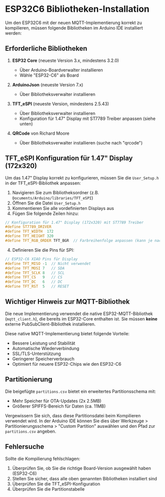 # ESP32C6 Bibliotheken-Installation

Um den ESP32C6 mit der neuen MQTT-Implementierung korrekt zu kompilieren, müssen folgende Bibliotheken im Arduino IDE installiert werden:

## Erforderliche Bibliotheken

1. **ESP32 Core** (neueste Version 3.x, mindestens 3.2.0)
   - Über Arduino-Boardverwalter installieren
   - Wähle "ESP32-C6" als Board

2. **ArduinoJson** (neueste Version 7.x)
   - Über Bibliotheksverwalter installieren

3. **TFT_eSPI** (neueste Version, mindestens 2.5.43)
   - Über Bibliotheksverwalter installieren
   - Konfiguration für 1.47" Display mit ST7789 Treiber anpassen (siehe unten)

4. **QRCode** von Richard Moore
   - Über Bibliotheksverwalter installieren (suche nach "qrcode")

## TFT_eSPI Konfiguration für 1.47" Display (172x320)

Um das 1.47" Display korrekt zu konfigurieren, müssen Sie die `User_Setup.h` in der TFT_eSPI-Bibliothek anpassen:

1. Navigieren Sie zum Bibliotheksordner (z.B. `Documents/Arduino/libraries/TFT_eSPI`)
2. Öffnen Sie die Datei `User_Setup.h`
3. Kommentieren Sie alle vordefinierten Displays aus
4. Fügen Sie folgende Zeilen hinzu:

```cpp
// Konfiguration für 1.47" Display (172x320) mit ST7789 Treiber
#define ST7789_DRIVER
#define TFT_WIDTH  172
#define TFT_HEIGHT 320
#define TFT_RGB_ORDER TFT_BGR  // Farbreihenfolge anpassen (kann je nach Display variieren)
```

4. Definieren Sie die Pins für SPI:

```cpp
// ESP32-C6 XIAO Pins für Display
#define TFT_MISO -1  // Nicht verwendet
#define TFT_MOSI 7   // SDA
#define TFT_SCLK 8   // SCL
#define TFT_CS   9   // CS
#define TFT_DC   6   // DC
#define TFT_RST  5   // RESET
```

## Wichtiger Hinweis zur MQTT-Bibliothek

Die neue Implementierung verwendet die native ESP32-MQTT-Bibliothek (`mqtt_client.h`), die bereits im ESP32-Core enthalten ist. Sie müssen **keine** externe PubSubClient-Bibliothek installieren.

Diese native MQTT-Implementierung bietet folgende Vorteile:
- Bessere Leistung und Stabilität
- Automatische Wiederverbindung
- SSL/TLS-Unterstützung
- Geringerer Speicherverbrauch
- Optimiert für neuere ESP32-Chips wie den ESP32-C6

## Partitionierung

Die beigefügte `partitions.csv` bietet ein erweitertes Partitionsschema mit:
- Mehr Speicher für OTA-Updates (2x 2.5MB)
- Größerer SPIFFS-Bereich für Daten (ca. 11MB)

Vergewissern Sie sich, dass diese Partitionsdatei beim Kompilieren verwendet wird. In der Arduino IDE können Sie dies über Werkzeuge > Partitionierungsschema > "Custom Partition" auswählen und den Pfad zur `partitions.csv` angeben.

## Fehlersuche

Sollte die Kompilierung fehlschlagen:

1. Überprüfen Sie, ob Sie die richtige Board-Version ausgewählt haben (ESP32-C6)
2. Stellen Sie sicher, dass alle oben genannten Bibliotheken installiert sind
3. Überprüfen Sie die TFT_eSPI-Konfiguration
4. Überprüfen Sie die Partitionstabelle